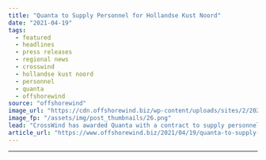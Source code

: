 ```yaml
---
title: "Quanta to Supply Personnel for Hollandse Kust Noord"
date: "2021-04-19"
tags: 
  - featured
  - headlines
  - press releases
  - regional news
  - crosswind
  - hollandse kust noord
  - personnel
  - quanta
  - offshorewind
source: "offshorewind"
image_url: "https://cdn.offshorewind.biz/wp-content/uploads/sites/2/2021/04/19141503/Quanta-to-Supply-Personnel-for-Hollanse-Kust-Noord.png"
image_fp: "/assets/img/post_thumbnails/26.png"
lead: "CrossWind has awarded Quanta with a contract to supply personnel to the Hollandse Kust"
article_url: "https://www.offshorewind.biz/2021/04/19/quanta-to-supply-personnel-for-hollandse-kust-noord/"
---
```


---
